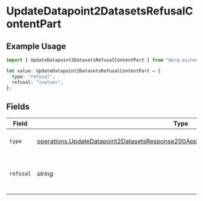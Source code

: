 # UpdateDatapoint2DatasetsRefusalContentPart

## Example Usage

```typescript
import { UpdateDatapoint2DatasetsRefusalContentPart } from "@orq-ai/node/models/operations";

let value: UpdateDatapoint2DatasetsRefusalContentPart = {
  type: "refusal",
  refusal: "<value>",
};
```

## Fields

| Field                                                                                                                                                                                            | Type                                                                                                                                                                                             | Required                                                                                                                                                                                         | Description                                                                                                                                                                                      |
| ------------------------------------------------------------------------------------------------------------------------------------------------------------------------------------------------ | ------------------------------------------------------------------------------------------------------------------------------------------------------------------------------------------------ | ------------------------------------------------------------------------------------------------------------------------------------------------------------------------------------------------ | ------------------------------------------------------------------------------------------------------------------------------------------------------------------------------------------------ |
| `type`                                                                                                                                                                                           | [operations.UpdateDatapoint2DatasetsResponse200ApplicationJSONResponseBodyMessages4Type](../../models/operations/updatedatapoint2datasetsresponse200applicationjsonresponsebodymessages4type.md) | :heavy_check_mark:                                                                                                                                                                               | The type of the content part.                                                                                                                                                                    |
| `refusal`                                                                                                                                                                                        | *string*                                                                                                                                                                                         | :heavy_check_mark:                                                                                                                                                                               | The refusal message generated by the model.                                                                                                                                                      |